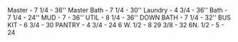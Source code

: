 Master - 7 1/4 - 36''
Master Bath - 7 1/4 - 30''
Laundry - 4 3/4 - 36''
Bath - 7 1/4 - 24''
MUD - 7 - 36''
UTIL - 8 1/4 - 36''
DOWN BATH - 7 1/4 - 32''
BUS KIT - 6 3/4 - 30
PANTRY - 4 3/4 - 24
6 W. 1/2 - 8 29 3/8 - 32
6N. 1/2 - 5 - 24